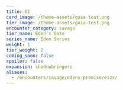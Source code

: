 ```yaml
---
title: E1
card_image: /theme-assets/gaia-test.png
tier_image: /theme-assets/gaia-test.png
encounter_category: savage
tier_name: Eden's Gate
series_name: Eden Series
weight: 1
tier_weight: 2
coming_soon: false
spoiler: false
expansion: shadowbringers
aliases:
  - /encounters/savage/edens-promise/e12s/
---
```

